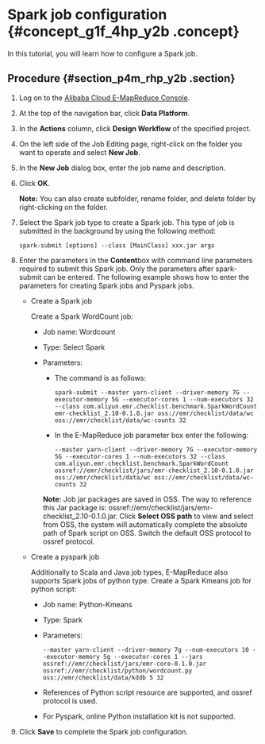 # Spark job configuration {#concept_g1f_4hp_y2b .concept}

In this tutorial, you will learn how to configure a Spark job.

## Procedure {#section_p4m_rhp_y2b .section}

1.  Log on to the [Alibaba Cloud E-MapReduce Console](https://emr.console.aliyun.com/?spm=5176.8250060.103.1.48466f55SEaqMe#/cn-hangzhou).
2.  At the top of the navigation bar, click **Data Platform**.
3.  In the **Actions** column, click **Design Workflow** of the specified project.
4.  On the left side of the Job Editing page, right-click on the folder you want to operate and select **New Job**.
5.  In the **New Job** dialog box, enter the job name and description.
6.  Click **OK**.

    **Note:** You can also create subfolder, rename folder, and delete folder by right-clicking on the folder.

7.  Select the Spark job type to create a Spark job. This type of job is submitted in the background by using the following method:

    ```
    spark-submit [options] --class [MainClass] xxx.jar args
    ```

8.  Enter the parameters in the **Content**box with command line parameters required to submit this Spark job. Only the parameters after spark-submit can be entered. The following example shows how to enter the parameters for creating Spark jobs and Pyspark jobs.
    -   Create a Spark job

        Create a Spark WordCount job:

        -   Job name: Wordcount
        -   Type: Select Spark
        -   Parameters:

            -   The command is as follows:

                ```
                spark-submit --master yarn-client --driver-memory 7G --executor-memory 5G --executor-cores 1 --num-executors 32 --class com.aliyun.emr.checklist.benchmark.SparkWordCount emr-checklist_2.10-0.1.0.jar oss://emr/checklist/data/wc oss://emr/checklist/data/wc-counts 32
                ```

            -   In the E-MapReduce job parameter box enter the following:

                ```
                --master yarn-client --driver-memory 7G --executor-memory 5G --executor-cores 1 --num-executors 32 --class com.aliyun.emr.checklist.benchmark.SparkWordCount ossref://emr/checklist/jars/emr-checklist_2.10-0.1.0.jar oss://emr/checklist/data/wc oss://emr/checklist/data/wc-counts 32
                ```

            **Note:** Job jar packages are saved in OSS. The way to reference this Jar package is: ossref://emr/checklist/jars/emr-checklist\_2.10-0.1.0.jar. Click **Select OSS path** to view and select from OSS, the system will automatically complete the absolute path of Spark script on OSS. Switch the default OSS protocol to ossref protocol.

    -   Create a pyspark job

        Additionally to Scala and Java job types, E-MapReduce also supports Spark jobs of python type. Create a Spark Kmeans job for python script:

        -   Job name: Python-Kmeans
        -   Type: Spark
        -   Parameters:

            ```
            --master yarn-client --driver-memory 7g --num-executors 10 --executor-memory 5g --executor-cores 1 --jars ossref://emr/checklist/jars/emr-core-0.1.0.jar ossref://emr/checklist/python/wordcount.py oss://emr/checklist/data/kddb 5 32
            ```

        -   References of Python script resource are supported, and ossref protocol is used.
        -   For Pyspark, online Python installation kit is not supported.
9.  Click **Save** to complete the Spark job configuration.


